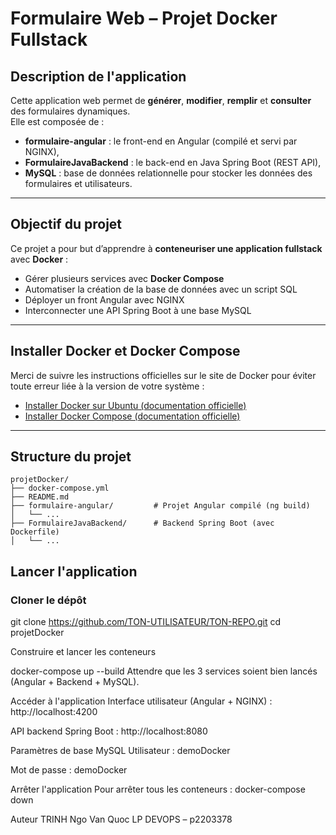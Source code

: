 # Formulaire Web – Projet Docker Fullstack

##  Description de l'application

Cette application web permet de **générer**, **modifier**, **remplir** et **consulter** des formulaires dynamiques.  
Elle est composée de :
-  **formulaire-angular** : le front-end en Angular (compilé et servi par NGINX),
-  **FormulaireJavaBackend** : le back-end en Java Spring Boot (REST API),
-  **MySQL** : base de données relationnelle pour stocker les données des formulaires et utilisateurs.

---

## Objectif du projet

Ce projet a pour but d’apprendre à **conteneuriser une application fullstack** avec **Docker** :
- Gérer plusieurs services avec **Docker Compose**
- Automatiser la création de la base de données avec un script SQL
- Déployer un front Angular avec NGINX
- Interconnecter une API Spring Boot à une base MySQL

---

## Installer Docker et Docker Compose

Merci de suivre les instructions officielles sur le site de Docker pour éviter toute erreur liée à la version de votre système :

- [Installer Docker sur Ubuntu (documentation officielle)](https://docs.docker.com/engine/install/ubuntu/)
- [Installer Docker Compose (documentation officielle)](https://docs.docker.com/compose/install/)

---

## Structure du projet

```text
projetDocker/
├── docker-compose.yml
├── README.md
├── formulaire-angular/         # Projet Angular compilé (ng build)
│   └── ...
├── FormulaireJavaBackend/      # Backend Spring Boot (avec Dockerfile)
│   └── ...
```

## Lancer l'application

### Cloner le dépôt

git clone https://github.com/TON-UTILISATEUR/TON-REPO.git
cd projetDocker

Construire et lancer les conteneurs

docker-compose up --build
Attendre que les 3 services soient bien lancés (Angular + Backend + MySQL).

 Accéder à l'application
Interface utilisateur (Angular + NGINX) : http://localhost:4200

API backend Spring Boot : http://localhost:8080

Paramètres de base MySQL
Utilisateur : demoDocker

Mot de passe : demoDocker

Arrêter l'application
Pour arrêter tous les conteneurs :
docker-compose down

Auteur
TRINH Ngo Van Quoc
LP DEVOPS – p2203378
